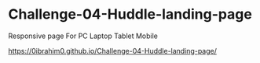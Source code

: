 # Challenge-04-Huddle-landing-page
Responsive page For PC Laptop Tablet Mobile 

https://0ibrahim0.github.io/Challenge-04-Huddle-landing-page/
